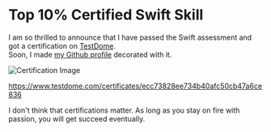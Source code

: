 # Top 10% Certified Swift Skill

I am so thrilled to announce that I have passed the Swift assessment and got a certification on [TestDome](https://www.testdome.com/).
<br/>
Soon, I made [my Github profile](https://github.com/bytedriver) decorated with it.

![Certification Image](https://user-images.githubusercontent.com/123972077/230638430-ea897d7f-6011-41ba-a49c-399c67e65017.png)

https://www.testdome.com/certificates/ecc73828ee734b40afc50cb47a6ce836

I don't think that certifications matter. As long as you stay on fire with passion, you will get succeed eventually.
